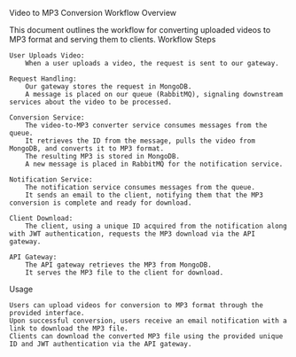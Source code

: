 Video to MP3 Conversion Workflow
Overview

This document outlines the workflow for converting uploaded videos to MP3 format and serving them to clients.
Workflow Steps

    User Uploads Video:
        When a user uploads a video, the request is sent to our gateway.

    Request Handling:
        Our gateway stores the request in MongoDB.
        A message is placed on our queue (RabbitMQ), signaling downstream services about the video to be processed.

    Conversion Service:
        The video-to-MP3 converter service consumes messages from the queue.
        It retrieves the ID from the message, pulls the video from MongoDB, and converts it to MP3 format.
        The resulting MP3 is stored in MongoDB.
        A new message is placed in RabbitMQ for the notification service.

    Notification Service:
        The notification service consumes messages from the queue.
        It sends an email to the client, notifying them that the MP3 conversion is complete and ready for download.

    Client Download:
        The client, using a unique ID acquired from the notification along with JWT authentication, requests the MP3 download via the API gateway.

    API Gateway:
        The API gateway retrieves the MP3 from MongoDB.
        It serves the MP3 file to the client for download.

Usage

    Users can upload videos for conversion to MP3 format through the provided interface.
    Upon successful conversion, users receive an email notification with a link to download the MP3 file.
    Clients can download the converted MP3 file using the provided unique ID and JWT authentication via the API gateway.
